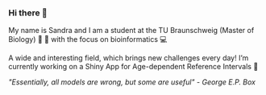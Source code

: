 ### Hi there 👋

My name is Sandra and I am a student at the TU Braunschweig (Master of Biology) :seedling: :microscope: with the focus on bioinformatics :computer: 

A wide and interesting field, which brings new challenges every day! I’m currently working on a Shiny App for Age-dependent Reference Intervals :syringe:

_"Essentially, all models are wrong, but some are useful" - George E.P. Box_

<!--
![Sandra's github stats](https://github-readme-stats.vercel.app/api?username=SandraKla&show_icons=true&theme=dracula) 
**SandraKla/SandraKla** is a ✨ _special_ ✨ repository because its `README.md` (this file) appears on your GitHub profile.

Here are some ideas to get you started:

- 🔭 I’m currently working on ...
- 🌱 I’m currently learning ...
- 👯 I’m looking to collaborate on ...
- 🤔 I’m looking for help with ...
- 💬 Ask me about ...
- 📫 How to reach me: ...
- 😄 Pronouns: ...
- ⚡ Fun fact: ...
-->
